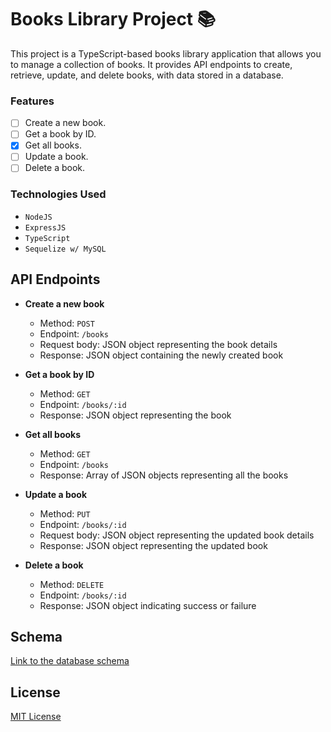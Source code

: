# Books Library Project 📚

This project is a TypeScript-based books library application that allows you to manage a collection of books. It provides API endpoints to create, retrieve, update, and delete books, with data stored in a database.

### Features

- [ ] Create a new book.
- [ ] Get a book by ID.
- [x] Get all books.
- [ ] Update a book.
- [ ] Delete a book.

### Technologies Used

- `NodeJS`
- `ExpressJS`
- `TypeScript`
- `Sequelize w/ MySQL`

## API Endpoints

- **Create a new book**

  - Method: `POST`
  - Endpoint: `/books`
  - Request body: JSON object representing the book details
  - Response: JSON object containing the newly created book

- **Get a book by ID**

  - Method: `GET`
  - Endpoint: `/books/:id`
  - Response: JSON object representing the book

- **Get all books**

  - Method: `GET`
  - Endpoint: `/books`
  - Response: Array of JSON objects representing all the books

- **Update a book**

  - Method: `PUT`
  - Endpoint: `/books/:id`
  - Request body: JSON object representing the updated book details
  - Response: JSON object representing the updated book

- **Delete a book**

  - Method: `DELETE`
  - Endpoint: `/books/:id`
  - Response: JSON object indicating success or failure

## Schema

[Link to the database schema](https://bit.ly/42z1kgL)

## License

[MIT License](https://chat.openai.com/c/LICENSE)
